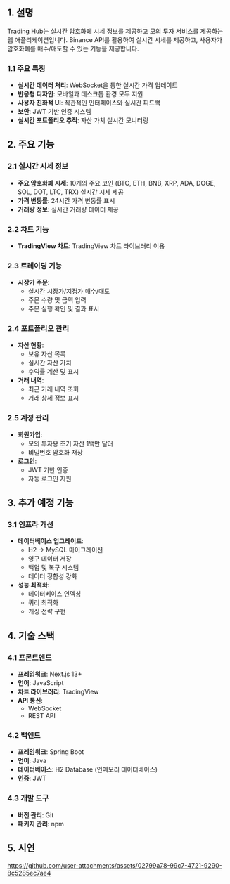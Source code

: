 #

## 1. 설명
Trading Hub는 실시간 암호화폐 시세 정보를 제공하고 모의 투자 서비스를 제공하는 웹 애플리케이션입니다. Binance API를 활용하여 실시간 시세를 제공하고, 사용자가 암호화폐를 매수/매도할 수 있는 기능을 제공합니다.

### 1.1 주요 특징
- **실시간 데이터 처리**: WebSocket을 통한 실시간 가격 업데이트
- **반응형 디자인**: 모바일과 데스크톱 환경 모두 지원
- **사용자 친화적 UI**: 직관적인 인터페이스와 실시간 피드백
- **보안**: JWT 기반 인증 시스템
- **실시간 포트폴리오 추적**: 자산 가치 실시간 모니터링

## 2. 주요 기능

### 2.1 실시간 시세 정보
- **주요 암호화폐 시세**: 10개의 주요 코인 (BTC, ETH, BNB, XRP, ADA, DOGE, SOL, DOT, LTC, TRX) 실시간 시세 제공
- **가격 변동률**: 24시간 가격 변동률 표시
- **거래량 정보**: 실시간 거래량 데이터 제공

### 2.2 차트 기능
- **TradingView 차트**: TradingView 차트 라이브러리 이용

### 2.3 트레이딩 기능
- **시장가 주문**: 
  - 실시간 시장가/지정가 매수/매도
  - 주문 수량 및 금액 입력
  - 주문 실행 확인 및 결과 표시

### 2.4 포트폴리오 관리
- **자산 현황**: 
  - 보유 자산 목록
  - 실시간 자산 가치
  - 수익률 계산 및 표시
- **거래 내역**: 
  - 최근 거래 내역 조회
  - 거래 상세 정보 표시
 
### 2.5 계정 관리
- **회원가입**: 
  - 모의 투자용 초기 자산 1백만 달러
  - 비밀번호 암호화 저장
- **로그인**: 
  - JWT 기반 인증
  - 자동 로그인 지원

## 3. 추가 예정 기능
### 3.1 인프라 개선
- **데이터베이스 업그레이드**: 
  - H2 → MySQL 마이그레이션
  - 영구 데이터 저장
  - 백업 및 복구 시스템
  - 데이터 정합성 강화
- **성능 최적화**:
  - 데이터베이스 인덱싱
  - 쿼리 최적화
  - 캐싱 전략 구현

## 4. 기술 스택

### 4.1 프론트엔드
- **프레임워크**: Next.js 13+
- **언어**: JavaScript
- **차트 라이브러리**: TradingView
- **API 통신**: 
  - WebSocket
  - REST API

### 4.2 백엔드
- **프레임워크**: Spring Boot
- **언어**: Java
- **데이터베이스**: H2 Database (인메모리 데이터베이스)
- **인증**: JWT

### 4.3 개발 도구
- **버전 관리**: Git
- **패키지 관리**: npm

## 5. 시연
https://github.com/user-attachments/assets/02799a78-99c7-4721-9290-8c5285ec7ae4
